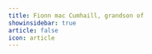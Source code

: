 ```yaml
---
title: Fionn mac Cumhaill, grandson of 
showinsidebar: true 
article: false 
icon: article 
---
```

